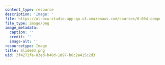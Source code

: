 ```yaml
---
content_type: resource
description: 'Image: '
file: https://ol-ocw-studio-app-qa.s3.amazonaws.com/courses/6-004-computation-structures-spring-2017/3f4271fe83edb40d1897b8c2a415c2d3_Slide03.png
file_type: image/png
image_metadata:
  caption: ''
  credit: ''
  image-alt: ''
resourcetype: Image
title: Slide03.png
uid: 3f4271fe-83ed-b40d-1897-b8c2a415c2d3
---
```

